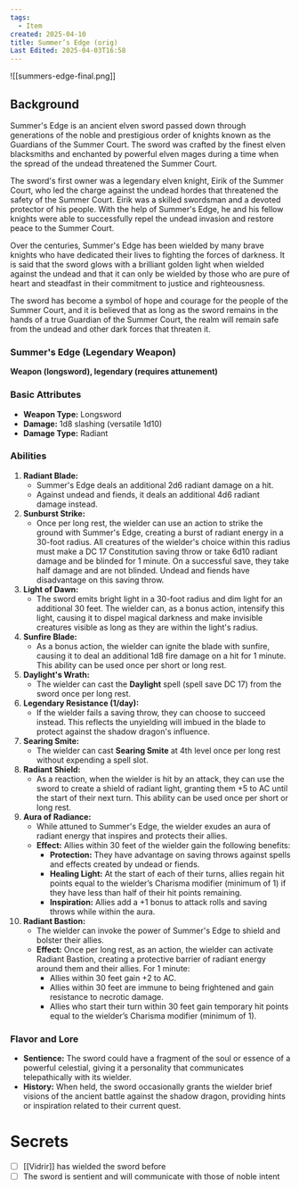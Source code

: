 ```yaml
---
tags:
  - Item
created: 2025-04-10
title: Summer’s Edge (orig)
Last Edited: 2025-04-03T16:58
---
```


![[summers-edge-final.png]]

## Background

Summer's Edge is an ancient elven sword passed down through generations of the noble and prestigious order of knights known as the Guardians of the Summer Court. The sword was crafted by the finest elven blacksmiths and enchanted by powerful elven mages during a time when the spread of the undead threatened the Summer Court.

The sword's first owner was a legendary elven knight, Eirik of the Summer Court, who led the charge against the undead hordes that threatened the safety of the Summer Court. Eirik was a skilled swordsman and a devoted protector of his people. With the help of Summer's Edge, he and his fellow knights were able to successfully repel the undead invasion and restore peace to the Summer Court.

Over the centuries, Summer's Edge has been wielded by many brave knights who have dedicated their lives to fighting the forces of darkness. It is said that the sword glows with a brilliant golden light when wielded against the undead and that it can only be wielded by those who are pure of heart and steadfast in their commitment to justice and righteousness.

The sword has become a symbol of hope and courage for the people of the Summer Court, and it is believed that as long as the sword remains in the hands of a true Guardian of the Summer Court, the realm will remain safe from the undead and other dark forces that threaten it.

### Summer's Edge (Legendary Weapon)

**Weapon (longsword), legendary (requires attunement)**

### Basic Attributes

- **Weapon Type:** Longsword
- **Damage:** 1d8 slashing (versatile 1d10)
- **Damage Type:** Radiant

### Abilities

1. **Radiant Blade:**
    - Summer's Edge deals an additional 2d6 radiant damage on a hit.
    - Against undead and fiends, it deals an additional 4d6 radiant damage instead.
2. **Sunburst Strike:**
    - Once per long rest, the wielder can use an action to strike the ground with Summer's Edge, creating a burst of radiant energy in a 30-foot radius. All creatures of the wielder's choice within this radius must make a DC 17 Constitution saving throw or take 6d10 radiant damage and be blinded for 1 minute. On a successful save, they take half damage and are not blinded. Undead and fiends have disadvantage on this saving throw.
3. **Light of Dawn:**
    - The sword emits bright light in a 30-foot radius and dim light for an additional 30 feet. The wielder can, as a bonus action, intensify this light, causing it to dispel magical darkness and make invisible creatures visible as long as they are within the light's radius.
4. **Sunfire Blade:**
    - As a bonus action, the wielder can ignite the blade with sunfire, causing it to deal an additional 1d8 fire damage on a hit for 1 minute. This ability can be used once per short or long rest.
5. **Daylight's Wrath:**
    - The wielder can cast the **Daylight** spell (spell save DC 17) from the sword once per long rest.
6. **Legendary Resistance (1/day):**
    - If the wielder fails a saving throw, they can choose to succeed instead. This reflects the unyielding will imbued in the blade to protect against the shadow dragon's influence.
7. **Searing Smite:**
    - The wielder can cast **Searing Smite** at 4th level once per long rest without expending a spell slot.
8. **Radiant Shield:**
    - As a reaction, when the wielder is hit by an attack, they can use the sword to create a shield of radiant light, granting them +5 to AC until the start of their next turn. This ability can be used once per short or long rest.
9. **Aura of Radiance:**
    - While attuned to Summer's Edge, the wielder exudes an aura of radiant energy that inspires and protects their allies.
    - **Effect:** Allies within 30 feet of the wielder gain the following benefits:
        - **Protection:** They have advantage on saving throws against spells and effects created by undead or fiends.
        - **Healing Light:** At the start of each of their turns, allies regain hit points equal to the wielder’s Charisma modifier (minimum of 1) if they have less than half of their hit points remaining.
        - **Inspiration:** Allies add a +1 bonus to attack rolls and saving throws while within the aura.
10. **Radiant Bastion:**
    - The wielder can invoke the power of Summer's Edge to shield and bolster their allies.
    - **Effect:** Once per long rest, as an action, the wielder can activate Radiant Bastion, creating a protective barrier of radiant energy around them and their allies. For 1 minute:
        - Allies within 30 feet gain +2 to AC.
        - Allies within 30 feet are immune to being frightened and gain resistance to necrotic damage.
        - Allies who start their turn within 30 feet gain temporary hit points equal to the wielder’s Charisma modifier (minimum of 1).

### Flavor and Lore

- **Sentience:** The sword could have a fragment of the soul or essence of a powerful celestial, giving it a personality that communicates telepathically with its wielder.
- **History:** When held, the sword occasionally grants the wielder brief visions of the ancient battle against the shadow dragon, providing hints or inspiration related to their current quest.

  

# Secrets

- [ ] [[Vidrir]] has wielded the sword before
- [ ] The sword is sentient and will communicate with those of noble intent